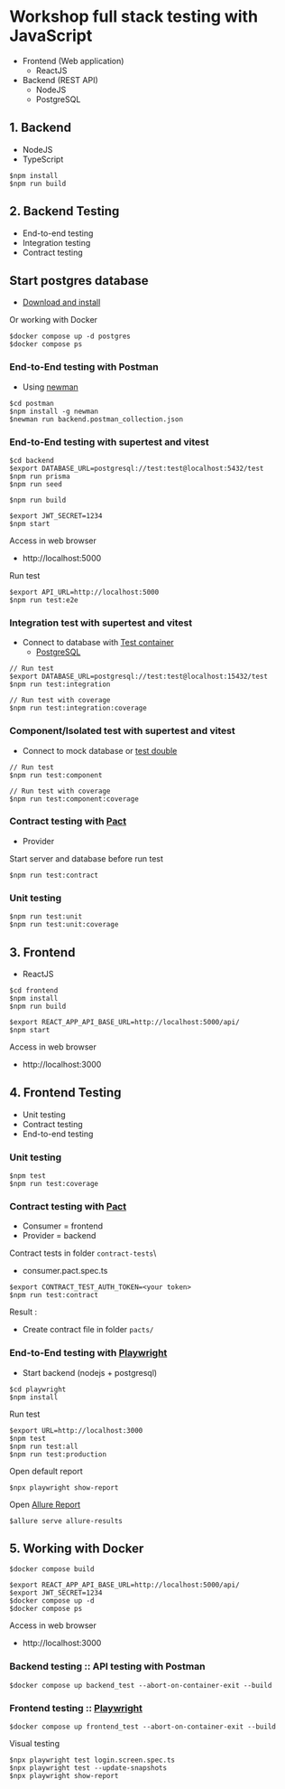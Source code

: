 # Workshop full stack testing with JavaScript
* Frontend (Web application)
  * ReactJS
* Backend (REST API)
  * NodeJS
  * PostgreSQL

## 1. Backend
* NodeJS
* TypeScript
```
$npm install
$npm run build
```

## 2. Backend Testing
* End-to-end testing
* Integration testing
* Contract testing

## Start postgres database
* [Download and install](https://www.postgresql.org/download/)

Or working with Docker
```
$docker compose up -d postgres
$docker compose ps
```

### End-to-End testing with Postman
* Using [newman](https://www.npmjs.com/package/newman)
```
$cd postman
$npm install -g newman
$newman run backend.postman_collection.json
```

### End-to-End testing with supertest and vitest
```
$cd backend
$export DATABASE_URL=postgresql://test:test@localhost:5432/test
$npm run prisma
$npm run seed

$npm run build 

$export JWT_SECRET=1234
$npm start
```
Access in web browser
* http://localhost:5000

Run test
```
$export API_URL=http://localhost:5000
$npm run test:e2e
```

### Integration test with supertest and vitest
* Connect to database with [Test container](https://testcontainers.com/)
  * [PostgreSQL](https://testcontainers.com/modules/postgresql/?language=nodejs)
```
// Run test
$export DATABASE_URL=postgresql://test:test@localhost:15432/test
$npm run test:integration

// Run test with coverage
$npm run test:integration:coverage
```

### Component/Isolated test with supertest and vitest
* Connect to mock database or [test double](http://xunitpatterns.com/Test%20Double.html)
```
// Run test
$npm run test:component

// Run test with coverage
$npm run test:component:coverage
```

### Contract testing with [Pact](https://docs.pact.io/)
* Provider

Start server and database before run test
```
$npm run test:contract
```

### Unit testing
```
$npm run test:unit
$npm run test:unit:coverage
```

## 3. Frontend 
* ReactJS
```
$cd frontend
$npm install
$npm run build

$export REACT_APP_API_BASE_URL=http://localhost:5000/api/
$npm start
```
Access in web browser
* http://localhost:3000

## 4. Frontend Testing
* Unit testing
* Contract testing
* End-to-end testing

### Unit testing
```
$npm test
$npm run test:coverage
```

### Contract testing with [Pact](https://docs.pact.io/)
* Consumer = frontend
* Provider = backend

Contract tests in folder `contract-tests`\
* consumer.pact.spec.ts

```
$export CONTRACT_TEST_AUTH_TOKEN=<your token>
$npm run test:contract
```

Result :
* Create contract file in folder `pacts/`

### End-to-End testing with [Playwright](https://playwright.dev/)
* Start backend (nodejs + postgresql)

```
$cd playwright
$npm install
```

Run test
```
$export URL=http://localhost:3000
$npm test
$npm run test:all
$npm run test:production
```
Open default report
```
$npx playwright show-report
```

Open [Allure Report](https://allurereport.org/docs/playwright/)
```
$allure serve allure-results
```

## 5. Working with Docker
```
$docker compose build

$export REACT_APP_API_BASE_URL=http://localhost:5000/api/
$export JWT_SECRET=1234
$docker compose up -d
$docker compose ps
```

Access in web browser
* http://localhost:3000


### Backend testing :: API testing with Postman
```
$docker compose up backend_test --abort-on-container-exit --build
```

### Frontend testing :: [Playwright](https://playwright.dev/docs/docker)
```
$docker compose up frontend_test --abort-on-container-exit --build
```

Visual testing
```
$npx playwright test login.screen.spec.ts
$npx playwright test --update-snapshots
$npx playwright show-report
```
